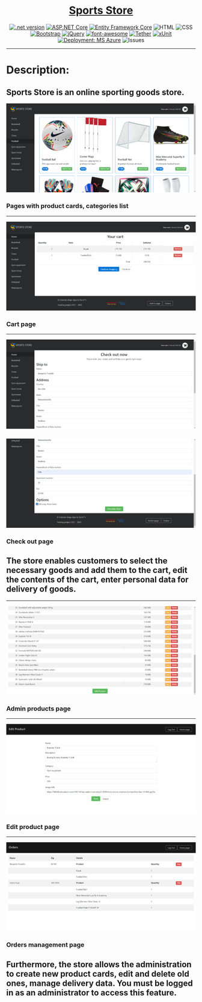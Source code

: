 <div align="center">

# [Sports Store](https://sportsstore2022.azurewebsites.net/)
[![.net version](https://img.shields.io/badge/.NET-v5.0-blue)](https://dotnet.microsoft.com/en-us/download/dotnet/5.0)
[![ASP.NET Core](https://img.shields.io/badge/ASP.NET%20Core-MVC-green)](https://docs.microsoft.com/en-us/aspnet/core/mvc/overview?view=aspnetcore-5.0)
[![Entity Framework Core](https://img.shields.io/badge/Entity%20Framework%20Core-v5.0-blue)](https://docs.microsoft.com/en-us/ef/core/)
![HTML](https://img.shields.io/badge/%20-%20HTML-red)
![CSS](https://img.shields.io/badge/%20-CSS-blue)
[![Bootstrap](https://img.shields.io/badge/Bootstrap-v4.0.0--alpha.6-blueviolet)](https://www.npmjs.com/package/bootstrap)
[![jQuery](https://img.shields.io/badge/jQuery-v3.6.0-yellow)](https://www.npmjs.com/package/jquery)
[![font-awesome](https://img.shields.io/badge/font--awesome-v4.7.0-lightgrey)](https://www.npmjs.com/package/font-awesome)
[![Tether](https://img.shields.io/badge/Tether-v2.0.0-orange)](https://www.npmjs.com/package/tether)
[![xUnit](https://img.shields.io/badge/xUnit-v2.4.1-green)](https://xunit.net/)
[![Deployment: MS Azure](https://img.shields.io/badge/Deployment-Microsoft%20Azure-blue)](https://azure.microsoft.com/en-us/)
![Issues](https://img.shields.io/badge/Current%20issues-1%20open-red)
</div>

***
# Description:
## Sports Store is an online sporting goods store.

<img src="images/ProductsPage.jpg" alt="SiteImg"/>

### Pages with product cards, categories list
***

<img src="images/CartPage.jpg" alt="SiteImg"/>

### Cart page
***

<img src="images/CheckoutPage1.jpg" alt="SiteImg"/>

#####

<img src="images/CheckoutPage2.jpg" alt="SiteImg"/>

### Check out page
## The store enables customers to select the necessary goods and add them to the cart, edit the contents of the cart, enter personal data for delivery of goods.
***

<img src="images/AdminProductsPage.jpg" alt="SiteImg">

### Admin products page
***

<img src="images/EditProductPage.jpg" alt="SiteImg">

### Edit product page
***

<img src="images/OrdersManagement.jpg" alt="SiteImg">

### Orders management page
## Furthermore, the store allows the administration to create new product cards, edit and delete old ones, manage delivery data. You must be logged in as an administrator to access this feature.